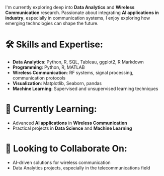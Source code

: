 I'm currently exploring deep into **Data Analytics** and **Wireless Communication** research. Passionate about integrating **AI applications in industry**, especially in communication systems, I enjoy exploring how emerging technologies can shape the future.

# 🛠️ Skills and Expertise:
- **Data Analytics**: Python, R, SQL, Tableau, ggplot2, R Markdown
- **Programming**: Python, R, MATLAB
- **Wireless Communication**: RF systems, signal processing, communication protocols
- **Visualization**: Matplotlib, Seaborn, pandas
- **Machine Learning**: Supervised and unsupervised learning techniques

# 🌱 Currently Learning:
- Advanced **AI applications** in **Wireless Communication**
- Practical projects in **Data Science** and **Machine Learning**

# 🚀 Looking to Collaborate On:
- AI-driven solutions for wireless communication
- Data Analytics projects, especially in the telecommunications field
